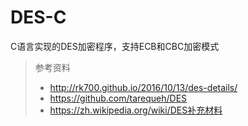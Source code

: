 # DES-C
C语言实现的DES加密程序，支持ECB和CBC加密模式
>参考资料  
>- http://rk700.github.io/2016/10/13/des-details/
>- https://github.com/tarequeh/DES
>- https://zh.wikipedia.org/wiki/DES补充材料  